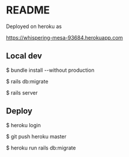 # README

Deployed on heroku as 

https://whispering-mesa-93684.herokuapp.com

## Local dev

  $ bundle install --without production

  $ rails db:migrate

  $ rails server

## Deploy

  $ heroku login

  $ git push heroku master

  $ heroku run rails db:migrate




